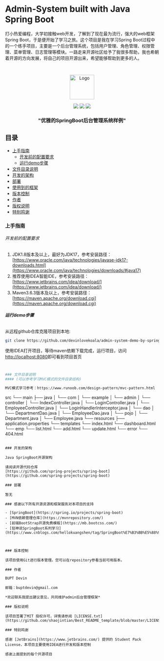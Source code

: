 


# Admin-System built with Java Spring Boot

打小热爱编程，大学初接触web开发，了解到了现在最为流行，强大的web框架Spring Boot，于是便开始了学习之旅。这个项目是我在学习Spring Boot过程中的一个练手项目，主要是一个后台管理系统，包括用户管理、角色管理、权限管理、菜单管理、日志管理等模块。一路走来开源社区给予了我很多帮助，我也希朝着开源的方向发展，将自己的项目开源出来，希望能够帮助到更多的人。

<!-- PROJECT LOGO -->
<br />

<p align="center">
  <a href="https://github.com/devinlovekoala/admin-system-demo-by-springboot">
    <img src="images/logo.png" alt="Logo" width="80" height="80">
  </a>
<p align="center">
	<img src="https://img.shields.io/badge/JDK-1.8+-orange">
	<img src="https://img.shields.io/badge/SpringBoot-3.3.2.RELEASE-brightgreen">
	<img src="https://img.shields.io/badge/license-MIT-blue"> 
</p>

<h3 align="center">"优雅的SpringBoot后台管理系统样例"</h3>

## 目录

- [上手指南](#上手指南)
    - [开发前的配置要求](#开发前的配置要求)
    - [运行demo步骤](#运行demo步骤)
- [文件目录说明](#文件目录说明)
- [开发的架构](#开发的架构)
- [部署](#部署)
- [使用到的框架](#使用到的框架)
- [版本控制](#版本控制)
- [作者](#作者)
- [版权说明](#版权说明)
- [特别鸣谢](#特别鸣谢)

### 上手指南



###### 开发前的配置要求

1. JDK1.8版本及以上，最好为JDK17，参考安装路径：[https://www.oracle.com/java/technologies/javase-jdk17-downloads.html](https://www.oracle.com/java/technologies/downloads/#java17)
2. 推荐使用IDEA智能IDE，参考安装路径：[https://www.jetbrains.com/idea/download/](https://www.jetbrains.com/idea/download/)
3. Maven3.6.3版本及以上，参考安装路径：[https://maven.apache.org/download.cgi](https://maven.apache.org/download.cgi)

###### **运行demo步骤**

从远程github仓库克隆项目到本地:

```sh
git clone https://github.com/devinlovekoala/admin-system-demo-by-springboot.git
```

使用IDEA打开项目，等待maven依赖下载完成，运行项目，访问[http://localhost:8080](http://localhost:8080)即可看到项目首页

```sh


### 文件目录说明
#### (可以参考学习MVC模式的文件目录结构)

MVC模式学习参考：https://www.runoob.com/design-pattern/mvc-pattern.html

```
src
└── main
    ├── java
    │   └── com
    │       └── example
    │           └── admin
    │               └── controller
    │                   └── IndexController.java
    │                   └── LoginController.java
    │                   └── EmployeeController.java
    │                   └── LoginHandlerInterceptor.java
    │               └── dao
    │                   └── DepartmentDao.java
    │                   └── EmployeeDao.java
    │               └── pojo
    │                   └── Department.java
    │                   └── Employee.java
    └── resources
        ├── application.properties
        └── templates
            └── index.html
            └── dashboard.html
            └── emp
                └── list.html
                └── add.html
                └── update.html
            └── error
                └── 404.html

```

### 开发的架构

Java SpringBoot开源架构

请阅读开源代码仓库
[https://github.com/spring-projects/spring-boot](https://github.com/spring-projects/spring-boot)

### 部署

暂无

### 感谢以下所有开源资源和框架服务对本项目的支持

- [SpringBoot](https://spring.io/projects/spring-boot)
- [MVN依赖管理仓库](https://mvnrepository.com/)
- [前端BootStrap开源免费模板](https://mb.bootcss.com/)
- [狂神说SpringBoot系列学习](https://www.cnblogs.com/hellokuangshen/tag/SpringBoot%E7%B3%BB%E5%88%97/)



### 版本控制

该项目使用Git进行版本管理。您可以在repository参看当前可用版本。

### 作者

BUPT Devin

邮箱：buptdevin@gmail.com

*欢迎联系我提出建议意见，共同维护admin后台管理框架*

### 版权说明

该项目签署了MIT 授权许可，详情请参阅 [LICENSE.txt](https://github.com/shaojintian/Best_README_template/blob/master/LICENSE.txt)

### 特别鸣谢

感谢 [JetBrains](https://www.jetbrains.com/) 提供的 Student Pack License，本项目主要使用IDEA进行开发和版本控制

感谢上面提到的每个开源项目
